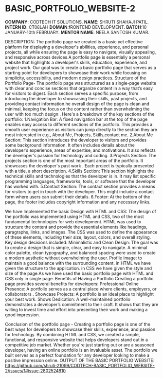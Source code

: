 # BASIC_PORTFOLIO_WEBSITE-2
**COMPANY**: CODTECH IT SOLUTIONS.
**NAME**: SHRUTI SHAHAJI PATIL.
**INTERN ID**: CT08LAH
**DOMAIN**:fRONTEND DEVELOPMENT.
**BATCH**:10 JANUARY-10th FEBRUARY. 
**MENTOR NAME**: NEELA SANTOSH KUMAR.

DESCRIPTION:
The portfolio page we created is a basic yet effective platform for displaying a developer's abilities, experience, and personal projects, all while ensuring the page is easy to navigate, visually appealing, and responsive across devices.A portfolio page is essentially a personal website that highlights a developer's skills, education, experience, and project work. Our goal was to create a basic portfolio page that serves as a starting point for developers to showcase their work while focusing on simplicity, accessibility, and modern design practices.
Structure of the Portfolio Page-
The portfolio page was structured as a single-page website with clear and concise sections that organize content in a way that’s easy for visitors to digest. Each section serves a specific purpose, from introducing the developer to showcasing their skills, past projects, and providing contact information.he overall design of the page is clean and minimal, keeping the focus on the content rather than overwhelming the user with too much design .
 Here's a breakdown of the key sections of the portfolio:
 1.Navigation Bar: A fixed navigation bar at the top of the page enables easy access to different sections of the portfolio. This provides a smooth user experience as visitors can jump directly to the section they are most interested in e.g., About Me, Projects, Skills,contact me.
 2.About Me Section: This section introduces the developer to visitors and provides some background information. It often includes details about the developer’s experience, areas of expertise, and motivations. It also reflects the developer's passion for technology and coding. 
 3.Projects Section: The projects section is one of the most important areas of the portfolio. It showcases the developer's past work . Each project is typically presented with a title, a short description.
 4.Skills Section: This section highlights the technical skills and technologies that the developer is in. It may list specific programming languages, frameworks, tools, or software that the developer has worked with.
5.Contact Section: The contact section provides a means for visitors to get in touch with the developer. This might include a contact form where users can submit their details.
6.Footer: At the bottom of the page, the footer includes copyright information and any necessary links.

We have Implemented the basic  Design with HTML and CSS:
The design of the portfolio was implemented using HTML and CSS, two of the most fundamental technologies for web development. HTML was used to structure the content and provide the essential elements like headings, paragraphs, links, and images. The CSS was used to define the appearance of these elements, including their size, layout, colors, and overall styling.
Key design decisions included:
Minimalistic and Clean Design: The goal was to create a design that is simple, clear, and easy to navigate. A minimal color palette, clean typography, and balanced spacing were used to create a modern aesthetic without overwhelming the user.
Profile Image: to maintain a good balance with the surrounding content.
in HTML we have given the structure to the application. in CSS we have given the style and size of the page.As we have used the basic portfolio page with HTML and CSS only in single page.
Benefits of Having a Portfolio
Creating a portfolio page provides several benefits for developers:
Professional Online Presence: A portfolio serves as a central place where clients, employers, or collaborators .
Showcase Projects: A portfolio is an ideal place to highlight your best work.
Shows Dedication: A well-maintained portfolio demonstrates a developer’s commitment to their craft. It shows that they are willing to invest time and effort into presenting their work and making a good impression.

Conclusion of the portfolio page -
Creating a portfolio page is one of the best ways for developers to showcase their skills, experience, and passion for technology. By combining HTML and CSS, we created a simple, functional, and responsive website that helps developers stand out in a competitive job market. Whether you're just starting out or are a seasoned developer, having an online portfolio is an invaluable asset. The portfolio we built serves as a perfect foundation for any developer looking to make a positive impression online.
OUTPUT OF THE BASIC PORTFOLIO WEBSITE:
https://github.com/shruti-21099/CODTECH-BASIC_PORTFOLIO_WEBSITE-2/issues/1#issue-2802524810
